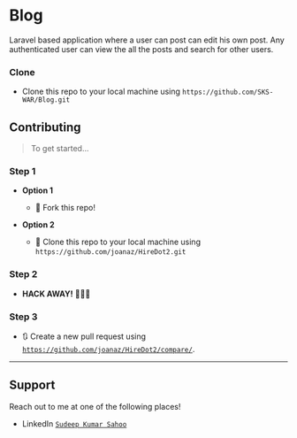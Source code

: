 # Blog
Laravel based application where a user can post can edit his own post. Any authenticated user can view the all the posts and search for other users.

### Clone

- Clone this repo to your local machine using `https://github.com/SKS-WAR/Blog.git`

## Contributing
> To get started...

### Step 1

- **Option 1**
    - 🍴 Fork this repo!

- **Option 2**
    - 👯 Clone this repo to your local machine using `https://github.com/joanaz/HireDot2.git`

### Step 2

- **HACK AWAY!** 🔨🔨🔨

### Step 3

- 🔃 Create a new pull request using <a href="https://github.com/joanaz/HireDot2/compare/" target="_blank">`https://github.com/joanaz/HireDot2/compare/`</a>.

---

## Support

Reach out to me at one of the following places!

- LinkedIn <a href="https://www.linkedin.com/in/sudeepkumarsahoo/" target="_blank">`Sudeep Kumar Sahoo`</a>
